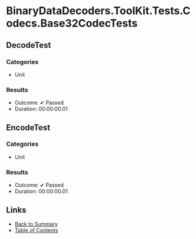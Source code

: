 # BinaryDataDecoders.ToolKit.Tests.Codecs.Base32CodecTests

## DecodeTest

### Categories

* Unit

### Results

* Outcome: ✔ Passed
* Duration: 00:00:00.01

## EncodeTest

### Categories

* Unit

### Results

* Outcome: ✔ Passed
* Duration: 00:00:00.01

## Links

* [Back to Summary](../Summary.md)
* [Table of Contents](../../TOC.md)
